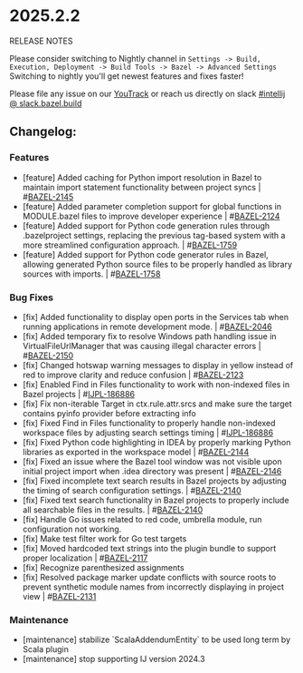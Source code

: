 <!DOCTYPE html> <html lang="en"> <head> <meta charset="UTF-8"> <title>Bazel Plugin 2025.2.2</title> </head> <body> <h1>2025.2.2</h1> <p>RELEASE NOTES</p> <p>Please consider switching to Nightly channel in <code>Settings -> Build, Execution, Deployment -> Build Tools -> Bazel -> Advanced Settings</code><br> Switching to nightly you'll get newest features and fixes faster!</p> <p>Please file any issue on our <a href="https://youtrack.jetbrains.com/issues/BAZEL">YouTrack</a> or reach us directly on slack <a href="https://bazelbuild.slack.com/archives/C025SBYFC4E">#intellij @ slack.bazel.build</a></p> <h2>Changelog:</h2> <h3>Features</h3> <ul> <li>[feature] Added caching for Python import resolution in Bazel to maintain import statement functionality between project syncs | #<a href="https://youtrack.jetbrains.com/issue/BAZEL-2145">BAZEL-2145</a></li> <li>[feature] Added parameter completion support for global functions in MODULE.bazel files to improve developer experience | #<a href="https://youtrack.jetbrains.com/issue/BAZEL-2124">BAZEL-2124</a></li> <li>[feature] Added support for Python code generation rules through .bazelproject settings, replacing the previous tag-based system with a more streamlined configuration approach. | #<a href="https://youtrack.jetbrains.com/issue/BAZEL-1759">BAZEL-1759</a></li> <li>[feature] Added support for Python code generator rules in Bazel, allowing generated Python source files to be properly handled as library sources with imports. | #<a href="https://youtrack.jetbrains.com/issue/BAZEL-1758">BAZEL-1758</a></li> </ul> <h3>Bug Fixes</h3> <ul> <li>[fix] Added functionality to display open ports in the Services tab when running applications in remote development mode. | #<a href="https://youtrack.jetbrains.com/issue/BAZEL-2046">BAZEL-2046</a></li> <li>[fix] Added temporary fix to resolve Windows path handling issue in VirtualFileUrlManager that was causing illegal character errors | #<a href="https://youtrack.jetbrains.com/issue/BAZEL-2150">BAZEL-2150</a></li> <li>[fix] Changed hotswap warning messages to display in yellow instead of red to improve clarity and reduce confusion | #<a href="https://youtrack.jetbrains.com/issue/BAZEL-2123">BAZEL-2123</a></li> <li>[fix] Enabled Find in Files functionality to work with non-indexed files in Bazel projects | #<a href="https://youtrack.jetbrains.com/issue/IJPL-186886">IJPL-186886</a></li> <li>[fix] Fix non-iterable Target in ctx.rule.attr.srcs and make sure the target contains pyinfo provider before extracting info</li> <li>[fix] Fixed Find in Files functionality to properly handle non-indexed workspace files by adjusting search settings timing | #<a href="https://youtrack.jetbrains.com/issue/IJPL-186886">IJPL-186886</a></li> <li>[fix] Fixed Python code highlighting in IDEA by properly marking Python libraries as exported in the workspace model | #<a href="https://youtrack.jetbrains.com/issue/BAZEL-2144">BAZEL-2144</a></li> <li>[fix] Fixed an issue where the Bazel tool window was not visible upon initial project import when .idea directory was present | #<a href="https://youtrack.jetbrains.com/issue/BAZEL-2146">BAZEL-2146</a></li> <li>[fix] Fixed incomplete text search results in Bazel projects by adjusting the timing of search configuration settings. | #<a href="https://youtrack.jetbrains.com/issue/BAZEL-2140">BAZEL-2140</a></li> <li>[fix] Fixed text search functionality in Bazel projects to properly include all searchable files in the results. | #<a href="https://youtrack.jetbrains.com/issue/BAZEL-2140">BAZEL-2140</a></li> <li>[fix] Handle Go issues related to red code, umbrella module, run configuration not working.</li> <li>[fix] Make test filter work for Go test targets</li> <li>[fix] Moved hardcoded text strings into the plugin bundle to support proper localization | #<a href="https://youtrack.jetbrains.com/issue/BAZEL-2117">BAZEL-2117</a></li> <li>[fix] Recognize parenthesized assignments</li> <li>[fix] Resolved package marker update conflicts with source roots to prevent synthetic module names from incorrectly displaying in project view | #<a href="https://youtrack.jetbrains.com/issue/BAZEL-2131">BAZEL-2131</a></li> </ul> <h3>Maintenance</h3> <ul> <li>[maintenance] stabilize `ScalaAddendumEntity` to be used long term by Scala plugin</li> <li>[maintenance] stop supporting IJ version 2024.3</li> </ul> </body> </html>